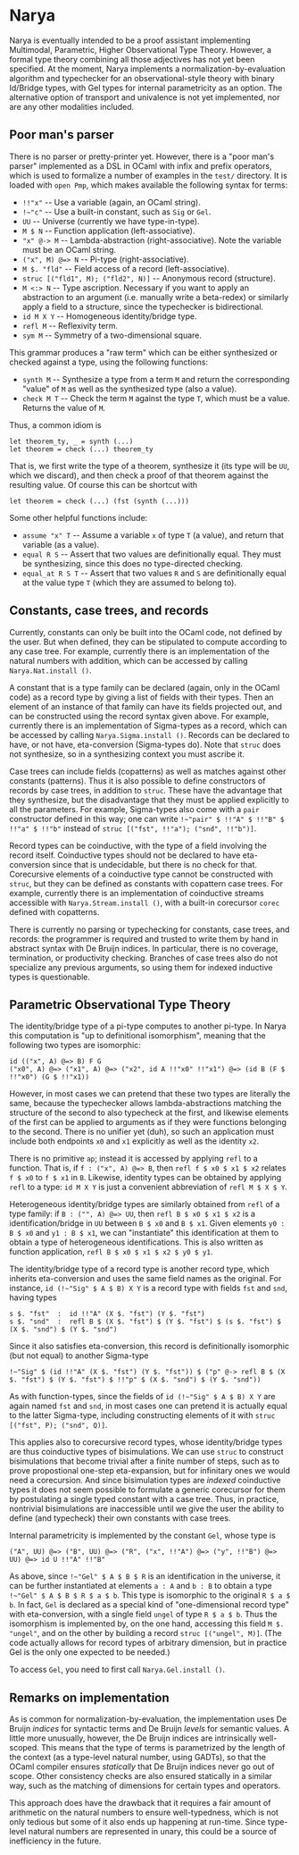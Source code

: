 # Narya

Narya is eventually intended to be a proof assistant implementing Multimodal, Parametric, Higher Observational Type Theory.  However, a formal type theory combining all those adjectives has not yet been specified.  At the moment, Narya implements a normalization-by-evaluation algorithm and typechecker for an observational-style theory with binary Id/Bridge types, with Gel types for internal parametricity as an option.  The alternative option of transport and univalence is not yet implemented, nor are any other modalities included.


## Poor man's parser

There is no parser or pretty-printer yet.  However, there is a "poor man's parser" implemented as a DSL in OCaml with infix and prefix operators, which is used to formalize a number of examples in the `test/` directory.  It is loaded with `open Pmp`, which makes available the following syntax for terms:

- `!!"x"` -- Use a variable (again, an OCaml string).
- `!~"c"` -- Use a built-in constant, such as `Sig` or `Gel`.
- `UU` -- Universe (currently we have type-in-type).
- `M $ N` -- Function application (left-associative).
- `"x" @-> M` -- Lambda-abstraction (right-associative).  Note the variable must be an OCaml string.
- `("x", M) @=> N` -- Pi-type (right-associative).
- `M $. "fld"` -- Field access of a record (left-associative).
- `struc [("fld1", M); ("fld2", N)]` -- Anonymous record (structure).
- `M <:> N` -- Type ascription.  Necessary if you want to apply an abstraction to an argument (i.e. manually write a beta-redex) or similarly apply a field to a structure, since the typechecker is bidirectional.
- `id M X Y` -- Homogeneous identity/bridge type.
- `refl M` -- Reflexivity term.
- `sym M` -- Symmetry of a two-dimensional square.

This grammar produces a "raw term" which can be either synthesized or checked against a type, using the following functions:

- `synth M` -- Synthesize a type from a term `M` and return the corresponding "value" of `M` as well as the synthesized type (also a value).
- `check M T` -- Check the term `M` against the type `T`, which must be a value.  Returns the value of `M`.

Thus, a common idiom is

```
let theorem_ty, _ = synth (...)
let theorem = check (...) theorem_ty
```
That is, we first write the type of a theorem, synthesize it (its type will be `UU`, which we discard), and then check a proof of that theorem against the resulting value.  Of course this can be shortcut with
```
let theorem = check (...) (fst (synth (...)))
```
Some other helpful functions include:

- `assume "x" T` -- Assume a variable `x` of type `T` (a value), and return that variable (as a value).
- `equal R S` -- Assert that two values are definitionally equal.  They must be synthesizing, since this does no type-directed checking.
- `equal_at R S T` -- Assert that two values `R` and `S` are definitionally equal at the value type `T` (which they are assumed to belong to).


## Constants, case trees, and records

Currently, constants can only be built into the OCaml code, not defined by the user.  But when defined, they can be stipulated to compute according to any case tree.  For example, currently there is an implementation of the natural numbers with addition, which can be accessed by calling `Narya.Nat.install ()`.

A constant that is a type family can be declared (again, only in the OCaml code) as a record type by giving a list of fields with their types.  Then an element of an instance of that family can have its fields projected out, and can be constructed using the record syntax given above.  For example, currently there is an implementation of Sigma-types as a record, which can be accessed by calling `Narya.Sigma.install ()`.  Records can be declared to have, or not have, eta-conversion (Sigma-types do).  Note that `struc` does not synthesize, so in a synthesizing context you must ascribe it.

Case trees can include fields (copatterns) as well as matches against other constants (patterns).  Thus it is also possible to define constructors of records by case trees, in addition to `struc`.  These have the advantage that they synthesize, but the disadvantage that they must be applied explicitly to all the parameters.  For example, Sigma-types also come with a `pair` constructor defined in this way; one can write `!~"pair" $ !!"A" $ !!"B" $ !!"a" $ !!"b"` instead of `struc [("fst", !!"a"); ("snd", !!"b")]`.

Record types can be coinductive, with the type of a field involving the record itself.  Coinductive types should not be declared to have eta-conversion since that is undecidable, but there is no check for that.  Corecursive elements of a coinductive type cannot be constructed with `struc`, but they can be defined as constants with copattern case trees.  For example, currently there is an implementation of coinductive streams accessible with `Narya.Stream.install ()`, with a built-in corecursor `corec` defined with copatterns.

There is currently no parsing or typechecking for constants, case trees, and records: the programmer is required and trusted to write them by hand in abstract syntax with De Bruijn indices.  In particular, there is no coverage, termination, or productivity checking.  Branches of case trees also do not specialize any previous arguments, so using them for indexed inductive types is questionable.


## Parametric Observational Type Theory

The identity/bridge type of a pi-type computes to another pi-type.  In Narya this computation is "up to definitional isomorphism", meaning that the following two types are isomorphic:
```
id (("x", A) @=> B) F G
("x0", A) @=> ("x1", A) @=> ("x2", id A !!"x0" !!"x1") @=> (id B (F $ !!"x0") (G $ !!"x1))
```
However, in most cases we can pretend that these two types are literally the same, because the typechecker allows lambda-abstractions matching the structure of the second to also typecheck at the first, and likewise elements of the first can be applied to arguments as if they were functions belonging to the second.  There is no unifier yet (duh), so such an application must include both endpoints `x0` and `x1` explicitly as well as the identity `x2`.

There is no primitive `ap`; instead it is accessed by applying `refl` to a function.  That is, if `f : ("x", A) @=> B`, then `refl f $ x0 $ x1 $ x2` relates `f $ x0` to `f $ x1` in `B`.  Likewise, identity types can be obtained by applying `refl` to a type: `id M X Y` is just a convenient abbreviation of `refl M $ X $ Y`.

Heterogeneous identity/bridge types are similarly obtained from `refl` of a type family: if `B : ("", A) @=> UU`, then `refl B $ x0 $ x1 $ x2` is a identification/bridge in `UU` between `B $ x0` and `B $ x1`.  Given elements `y0 : B $ x0` and `y1 : B $ x1`, we can "instantiate" this identification at them to obtain a type of heterogeneous identifications.  This is also written as function application, `refl B $ x0 $ x1 $ x2 $ y0 $ y1`.

The identity/bridge type of a record type is another record type, which inherits eta-conversion and uses the same field names as the original.  For instance, `id (!~"Sig" $ A $ B) X Y` is a record type with fields `fst` and `snd`, having types
```
s $. "fst"  :  id !!"A" (X $. "fst") (Y $. "fst")
s $. "snd"  :  refl B $ (X $. "fst") $ (Y $. "fst") $ (s $. "fst") $ (X $. "snd") $ (Y $. "snd")
```
Since it also satisfies eta-conversion, this record is definitionally isomorphic (but not equal) to another Sigma-type
```
!~"Sig" $ (id !!"A" (X $. "fst") (Y $. "fst")) $ ("p" @-> refl B $ (X $. "fst") $ (Y $. "fst") $ !!"p" $ (X $. "snd") $ (Y $. "snd"))
```
As with function-types, since the fields of `id (!~"Sig" $ A $ B) X Y` are again named `fst` and `snd`, in most cases one can pretend it is actually equal to the latter Sigma-type, including constructing elements of it with `struc [("fst", P); ("snd", Q)]`.

This applies also to corecursive record types, whose identity/bridge types are thus coinductive types of bisimulations.  We can use `struc` to construct bisimulations that become trivial after a finite number of steps, such as to prove propostional one-step eta-expansion, but for infinitary ones we would need a corecursion.  And since bisimulation types are *indexed* coinductive types it does not seem possible to formulate a generic corecursor for them by postulating a single typed constant with a case tree.  Thus, in practice, nontrivial bisimulations are inaccessible until we give the user the ability to define (and typecheck) their own constants with case trees.

Internal parametricity is implemented by the constant `Gel`, whose type is
```
("A", UU) @=> ("B", UU) @=> ("R", ("x", !!"A") @=> ("y", !!"B") @=> UU) @=> id U !!"A" !!"B"
```
As above, since `!~"Gel" $ A $ B $ R` is an identification in the universe, it can be further instantiated at elements `a : A` and `b : B` to obtain a type `!~"Gel" $ A $ B $ R $ a $ b`.  This type is isomorphic to the original `R $ a $ b`.  In fact, `Gel` is declared as a special kind of "one-dimensional record type" with eta-conversion, with a single field `ungel` of type `R $ a $ b`.  Thus the isomorphism is implemented by, on the one hand, accessing this field `M $. "ungel"`, and on the other by building a record `struc [("ungel", M)]`.  (The code actually allows for record types of arbitrary dimension, but in practice Gel is the only one expected to be needed.)

To access `Gel`, you need to first call `Narya.Gel.install ()`.


## Remarks on implementation

As is common for normalization-by-evaluation, the implementation uses De Bruijn *indices* for syntactic terms and De Bruijn *levels* for semantic values.  A little more unusually, however, the De Bruijn indices are intrinsically well-scoped.  This means that the type of terms is parametrized by the length of the context (as a type-level natural number, using GADTs), so that the OCaml compiler ensures *statically* that De Bruijn indices never go out of scope.  Other consistency checks are also ensured statically in a similar way, such as the matching of dimensions for certain types and operators.

This approach does have the drawback that it requires a fair amount of arithmetic on the natural numbers to ensure well-typedness, which is not only tedious but some of it also ends up happening at run-time.  Since type-level natural numbers are represented in unary, this could be a source of inefficiency in the future.
